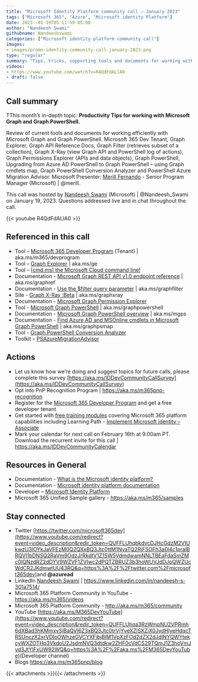 ```yaml
---
title: "Microsoft Identity Platform community call – January 2023"
tags: ["Microsoft 365", "Azure", "Microsoft identity Platform"]
date: 2023--01-19T05:11:59-05:00
author: "Nandeesh Swami"
githubname: Nandeeshswami
categories: ["Microsoft identity platform community call"]
images:
- images/promo-identity-community-call-january-2023.png
type: "regular"
summary: "Tips, tricks, supporting tools and documents for working with Microsoft Graph and Graph PowerShell. Whether building applications that integrate with Graph or performing automation to manage a Microsoft 365, Azure AD and Azure environment."
videos:
- https://www.youtube.com/watch?v=R4QdFdALlA0
- draft: false
---
```


## Call summary

TThis month’s in-depth topic: **Productivity Tips for working with Microsoft Graph and Graph PowerShell.**

Review of current tools and documents for working efficiently with Microsoft Graph and Graph PowerShell. Microsoft 365 Dev Tenant, Graph Explorer, Graph API Reference Docs, Graph Filter (retrieves subset of a collection), Graph X-Ray (view Graph API and PowerShell log of actions), Graph Permissions Explorer (APIs and data objects), Graph PowerShell, Upgrading from Azure AD PowerShell to Graph PowerShell – using Graph cmdlets map, Graph PowerShell Conversion Analyzer and PowerShell Azure Migration Advisor.  Microsoft Presenter: [Merill Fernando](https://twitter.com/merill) - Senior Program Manager (Microsoft) \| @merill.

This call was hosted by [Nandeesh Swami](https://twitter.com/Nandeesh_Swami) (Microsoft) \| @Nandeesh_Swami on January 19, 2023. Questions addressed live and in chat throughout the call.

{{< youtube R4QdFdALlA0 >}}

## Referenced in this call

* Tool – [Microsoft 365 Developer Program](https://developer.microsoft.com/microsoft-365/dev-program) (Tenant) \| aka.ms/m365/devprogram
* Tool – [Graph Explorer](https://developer.microsoft.com/graph/graph-explorer) \| aka.ms/ge
* Tool – [[cmd.ms] the Microsoft Cloud command line!](https://cmd.ms/)
* Documentation - [Microsoft Graph REST API v1.0 endpoint reference](https://learn.microsoft.com/graph/api/overview?view=graph-rest-1.0) \| aka.ms/graphref
* Documentation - [Use the \$filter query parameter](https://learn.microsoft.com/graph/filter-query-parameter) \| aka.ms/graphfilter
* Site - [Graph X-Ray :Beta](https://graphxray.merill.net/) \| aka.ms/graphxray
* Documentation - [Microsoft Graph Permission Explorer](https://graphpermissions.merill.net/)
* Tool - [Microsoft Graph PowerShell](https://linktr.ee/graphpowershell) \| aka.ms/graphpowershell
* Documentation - [Microsoft Graph PowerShell overview](https://learn.microsoft.com/powershell/microsoftgraph/overview) \| aka.ms/mgps
* Documentation - [Find Azure AD and MSOnline cmdlets in Microsoft Graph PowerShell](https://learn.microsoft.com/powershell/microsoftgraph/azuread-msoline-cmdlet-map) \| aka.ms/graphpsmap
* Tool - [Graph PowerShell Conversion Analyzer](https://graphpowershell.merill.net/)
* Toolkit – [PSAzureMigrationAdvisor](https://github.com/FriedrichWeinmann/PSAzureMigrationAdvisor)

## Actions

* Let us know how we’re doing and suggest topics for future calls, please complete this survey [https://aka.ms/IDDevCommunityCallSurvey](https://aka.ms/IDDevCommunityCallSurvey)
* Opt into PnP Recognition Program \| <https://aka.ms/m365pnp-recognition>
* Register for the [Microsoft 365 Developer Program](https://aka.ms/m365/devprogram) and get a free developer tenant
* Get started with [free training modules](https://aka.ms/m365/dev/learn) covering Microsoft 365 platform capabilities including Learning Path - [Implement Microsoft identity – Associate](https://learn.microsoft.com/learn/paths/m365-identity-associate/)
* Mark your calendar for next call on February 16th at 9:00am PT. Download the recurrent invite for this call \| <https://aka.ms/IDDevCommunityCalendar>

## Resources in General

* Documentation - [What is the Microsoft identity platform?](https://learn.microsoft.com/azure/active-directory/develop/v2-overview)
* Documentation - [Microsoft identity platform documentation](https://learn.microsoft.com/azure/active-directory/develop/)
* Developer – [Microsoft Identity Platform](https://developer.microsoft.com/identity)
* Microsoft 365 Unified Sample gallery - <https://aka.ms/m365/samples>

## Stay connected

* Twitter [https://twitter.com/microsoft365dev](https://www.youtube.com/redirect?event=video_description&redir_token=QUFFLUhqbkdvcDJHcGdzM2VIUkwzU3lOYkJaVFEzM0Q2QXxBQ3Jtc0ttM1NyaTQ2RjFSOFh3a0l4c1pralBRQVI1bDNSQ2RaVm9OdzJrRkdtV1Z1SW5VdmdwamNNLTBEaFdaSmZMc0lQNzdRZ2dDYV9WZVF1ZVIwc2dPQTZBRUZ3b3hoWUVJdDJoQWZUcWdCR2JKdmwtUU43RQ&q=https%3A%2F%2Ftwitter.com%2Fmicrosoft365dev)​ and **@azuread**
* LinkedIn [Nandeesh Swami](https://www.linkedin.com/in/nandeesh-s-301a7514/) \| <https://www.linkedin.com/in/nandeesh-s-301a7514/>
* Microsoft 365 Platform Community in YouTube - <https://aka.ms/m365/videos>
* Microsoft 365 Platform Community - <http://aka.ms/m365/community>
* YouTube [https://aka.ms/M365DevYouTube](https://www.youtube.com/redirect?event=video_description&redir_token=QUFFLUhqa3RzWmpNU2VPRmh6dXBad3hKMmxySjBaQVl6Z3xBQ3Jtc0trVjYyeXZlSXZiX0JydHlyeHdqcTRSUnczX2xrVDloOWhzeGVCYXFibjBiM1VpXzFOd2dZX2dJdlNYQWYtekcyWXZOTHp3VkdoU2JsdmNVQ3dtdkw2ZHF0cVdCS29TQmJ1Z3hoVmJyd3JtYlFxUW92WQ&q=https%3A%2F%2Faka.ms%2FM365DevYouTube)​ (Developer channel)
* Blogs <https://aka.ms/m365pnp/blog>

{{< attachments >}}{{< /attachments >}}
